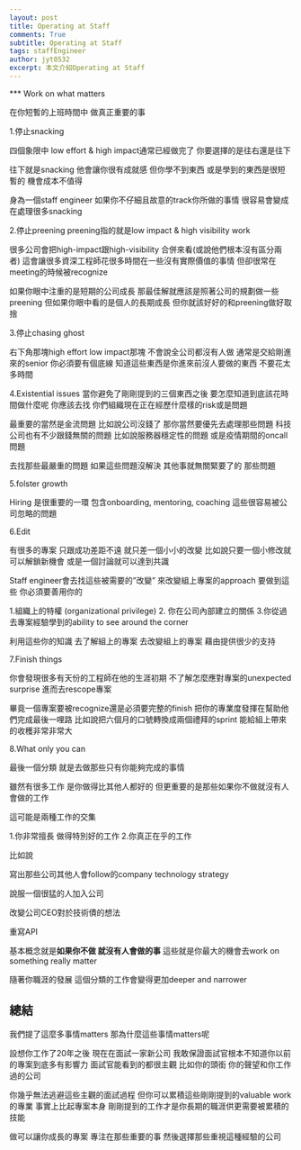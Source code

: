 ```yaml
---
layout: post
title: Operating at Staff
comments: True 
subtitle: Operating at Staff
tags: staffEngineer
author: jyt0532
excerpt: 本文介紹Operating at Staff
---
```


*** Work on what matters

在你短暫的上班時間中 做真正重要的事 

1.停止snacking 

四個象限中 low effort & high impact通常已經做完了 你要選擇的是往右還是往下

往下就是snacking 他會讓你很有成就感 但你學不到東西 或是學到的東西是很短暫的 機會成本不值得

身為一個staff engineer 如果你不仔細且故意的track你所做的事情 很容易會變成在處理很多snacking

2.停止preening
preening指的就是low impact & high visibility work

很多公司會把high-impact跟high-visibility 合併來看(或說他們根本沒有區分兩者) 這會讓很多資深工程師花很多時間在一些沒有實際價值的事情 但卻很常在meeting的時候被recognize 

如果你眼中注重的是短期的公司成長 那最佳解就應該是照著公司的規劃做一些preening 但如果你眼中看的是個人的長期成長 但你就該好好的和preening做好取捨

3.停止chasing ghost

右下角那塊high effort low impact那塊 不會說全公司都沒有人做 通常是交給剛進來的senior 你必須要有個底線 知道這些東西是你進來前沒人要做的東西 不要花太多時間

4.Existential issues
當你避免了剛剛提到的三個東西之後 要怎麼知道到底該花時間做什麼呢 你應該去找 你們組織現在正在經歷什麼樣的risk或是問題

最重要的當然是金流問題 比如說公司沒錢了 那你當然要優先去處理那些問題 科技公司也有不少跟錢無關的問題 比如說服務器穩定性的問題 或是疫情期間的oncall問題

去找那些最嚴重的問題 如果這些問題沒解決 其他事就無關緊要了的 那些問題


5.folster growth

Hiring 是很重要的一環 包含onboarding, mentoring, coaching 這些很容易被公司忽略的問題

6.Edit

有很多的專案 只跟成功差距不遠 就只差一個小小的改變 比如說只要一個小修改就可以解鎖新機會 或是一個討論就可以達到共識 

Staff engineer會去找這些被需要的”改變” 來改變組上專案的approach 要做到這些 你必須要善用你的

1.組織上的特權 (organizational privilege)
2. 你在公司內部建立的關係
3.你從過去專案經驗學到的ability to see around the corner

利用這些你的知識 去了解組上的專案 去改變組上的專案 藉由提供很少的支持

7.Finish things

你會發現很多有天份的工程師在他的生涯初期 不了解怎麼應對專案的unexpected surprise 進而去rescope專案

畢竟一個專案要被recognize還是必須要完整的finish 把你的專業度發揮在幫助他們完成最後一哩路 比如說把六個月的口號轉換成兩個禮拜的sprint 能給組上帶來的收穫非常非常大 

8.What only you can

最後一個分類 就是去做那些只有你能夠完成的事情 

雖然有很多工作 是你做得比其他人都好的 但更重要的是那些如果你不做就沒有人會做的工作

這可能是兩種工作的交集

1.你非常擅長 做得特別好的工作
2.你真正在乎的工作

比如說 

寫出那些公司其他人會follow的company technology strategy

說服一個很猛的人加入公司

改變公司CEO對於技術債的想法

重寫API

基本概念就是**如果你不做 就沒有人會做的事** 這些就是你最大的機會去work on something really matter

隨著你職涯的發展 這個分類的工作會變得更加deeper and narrower

## 總結

我們提了這麼多事情matters 那為什麼這些事情matters呢

設想你工作了20年之後 現在在面試一家新公司 我敢保證面試官根本不知道你以前的專案到底多有影響力 面試官能看到的都很主觀 比如你的頭銜 你的聲望和你工作過的公司

你幾乎無法逃避這些主觀的面試過程 但你可以累積這些剛剛提到的valuable work的專業 事實上比起專案本身 剛剛提到的工作才是你長期的職涯供更需要被累積的技能

做可以讓你成長的專案 專注在那些重要的事 然後選擇那些重視這種經驗的公司




